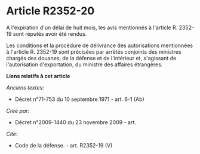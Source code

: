 # Article R2352-20

A l'expiration d'un délai de huit mois, les avis mentionnés à l'article R. 2352-19 sont réputés avoir été rendus. 

Les conditions et la procédure de délivrance des autorisations mentionnées à l'article R. 2352-19 sont précisées par arrêtés
conjoints des ministres chargés des douanes, de la défense et de l'intérieur et, s'agissant de l'autorisation d'exportation,
du ministre des affaires étrangères.

**Liens relatifs à cet article**

_Anciens textes_:

  - Décret n°71-753 du 10 septembre 1971 - art. 6-1 (Ab)

_Créé par_:

  - Décret n°2009-1440 du 23 novembre 2009 - art.

_Cite_:

  - Code de la défense. - art. R2352-19 (V)

